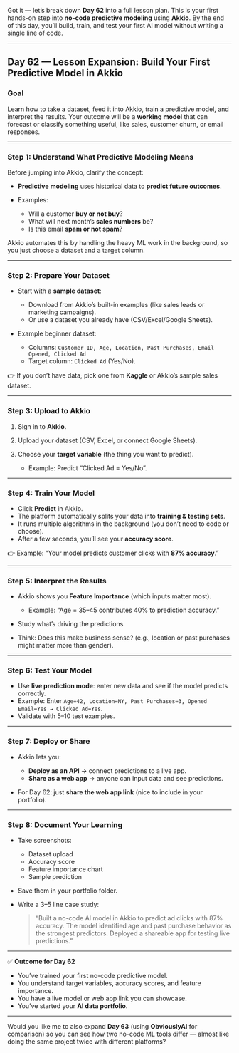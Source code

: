 Got it — let’s break down **Day 62** into a full lesson plan. This is your first hands-on step into **no-code predictive modeling** using **Akkio**. By the end of this day, you’ll build, train, and test your first AI model without writing a single line of code.

---

## **Day 62 — Lesson Expansion: Build Your First Predictive Model in Akkio**

### **Goal**

Learn how to take a dataset, feed it into Akkio, train a predictive model, and interpret the results. Your outcome will be a **working model** that can forecast or classify something useful, like sales, customer churn, or email responses.

---

### **Step 1: Understand What Predictive Modeling Means**

Before jumping into Akkio, clarify the concept:

* **Predictive modeling** uses historical data to **predict future outcomes**.
* Examples:

  * Will a customer **buy or not buy**?
  * What will next month’s **sales numbers** be?
  * Is this email **spam or not spam**?

Akkio automates this by handling the heavy ML work in the background, so you just choose a dataset and a target column.

---

### **Step 2: Prepare Your Dataset**

* Start with a **sample dataset**:

  * Download from Akkio’s built-in examples (like sales leads or marketing campaigns).
  * Or use a dataset you already have (CSV/Excel/Google Sheets).
* Example beginner dataset:

  * Columns: `Customer ID, Age, Location, Past Purchases, Email Opened, Clicked Ad`
  * Target column: `Clicked Ad` (Yes/No).

👉 If you don’t have data, pick one from **Kaggle** or Akkio’s sample sales dataset.

---

### **Step 3: Upload to Akkio**

1. Sign in to **Akkio**.
2. Upload your dataset (CSV, Excel, or connect Google Sheets).
3. Choose your **target variable** (the thing you want to predict).

   * Example: Predict “Clicked Ad = Yes/No”.

---

### **Step 4: Train Your Model**

* Click **Predict** in Akkio.
* The platform automatically splits your data into **training & testing sets**.
* It runs multiple algorithms in the background (you don’t need to code or choose).
* After a few seconds, you’ll see your **accuracy score**.

👉 Example: “Your model predicts customer clicks with **87% accuracy**.”

---

### **Step 5: Interpret the Results**

* Akkio shows you **Feature Importance** (which inputs matter most).

  * Example: “Age = 35–45 contributes 40% to prediction accuracy.”
* Study what’s driving the predictions.
* Think: Does this make business sense? (e.g., location or past purchases might matter more than gender).

---

### **Step 6: Test Your Model**

* Use **live prediction mode**: enter new data and see if the model predicts correctly.
* Example: Enter `Age=42, Location=NY, Past Purchases=3, Opened Email=Yes → Clicked Ad=Yes`.
* Validate with 5–10 test examples.

---

### **Step 7: Deploy or Share**

* Akkio lets you:

  * **Deploy as an API** → connect predictions to a live app.
  * **Share as a web app** → anyone can input data and see predictions.
* For Day 62: just **share the web app link** (nice to include in your portfolio).

---

### **Step 8: Document Your Learning**

* Take screenshots:

  * Dataset upload
  * Accuracy score
  * Feature importance chart
  * Sample prediction
* Save them in your portfolio folder.
* Write a 3–5 line case study:

  > “Built a no-code AI model in Akkio to predict ad clicks with 87% accuracy. The model identified age and past purchase behavior as the strongest predictors. Deployed a shareable app for testing live predictions.”

---

✅ **Outcome for Day 62**

* You’ve trained your first no-code predictive model.
* You understand target variables, accuracy scores, and feature importance.
* You have a live model or web app link you can showcase.
* You’ve started your **AI data portfolio**.

---

Would you like me to also expand **Day 63** (using **ObviouslyAI** for comparison) so you can see how two no-code ML tools differ — almost like doing the same project twice with different platforms?
